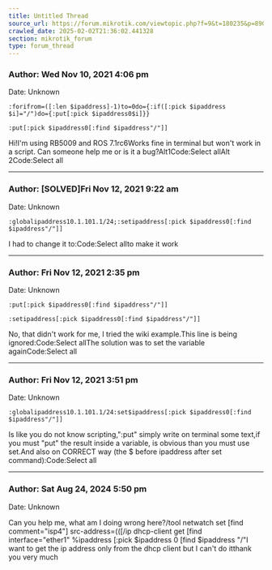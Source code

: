 ```yaml
---
title: Untitled Thread
source_url: https://forum.mikrotik.com/viewtopic.php?f=9&t=180235&p=890584#p890584
crawled_date: 2025-02-02T21:36:02.441328
section: mikrotik_forum
type: forum_thread
---
```


### Author: Wed Nov 10, 2021 4:06 pm
Date: Unknown

```
:forifrom=([:len $ipaddress]-1)to=0do={:if([:pick $ipaddress $i]="/")do={:put[:pick $ipaddress0$i]}}
```

```
:put[:pick $ipaddress0[:find $ipaddress"/"]]
```

Hi!I'm using RB5009 and ROS 7.1rc6Works fine in terminal but won't work in a script. Can someone help me or is it a bug?Alt1Code:Select allAlt 2Code:Select all


---
### Author: [SOLVED]Fri Nov 12, 2021 9:22 am
Date: Unknown

```
:globalipaddress10.1.101.1/24;:setipaddress[:pick $ipaddress0[:find $ipaddress"/"]]
```

I had to change it to:Code:Select allto make it work


---
### Author: Fri Nov 12, 2021 2:35 pm
Date: Unknown

```
:put[:pick $ipaddress0[:find $ipaddress"/"]]
```

```
:setipaddress[:pick $ipaddress0[:find $ipaddress"/"]]
```

No, that didn't work for me, I tried the wiki example.This line is being ignored:Code:Select allThe solution was to set the variable againCode:Select all


---
### Author: Fri Nov 12, 2021 3:51 pm
Date: Unknown

```
:globalipaddress10.1.101.1/24:set$ipaddress[:pick $ipaddress0[:find $ipaddress"/"]]
```

Is like you do not know scripting,":put" simply write on terminal some text,if you must "put" the result inside a variable, is obvious than you must use set.And also on CORRECT way (the $ before ipaddress after set command):Code:Select all


---
### Author: Sat Aug 24, 2024 5:50 pm
Date: Unknown

Can you help me, what am I doing wrong here?/tool netwatch set [find comment="isp4"] src-address=(([/ip dhcp-client get [find interface="ether1" %ipaddress [:pick $ipaddress 0 [find $ipaddress "/"I want to get the ip address only from the dhcp client but I can't do itthank you very much

